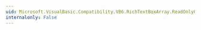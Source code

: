 ```yaml
---
uid: Microsoft.VisualBasic.Compatibility.VB6.RichTextBoxArray.ReadOnlyChanged
internalonly: False
---
```

